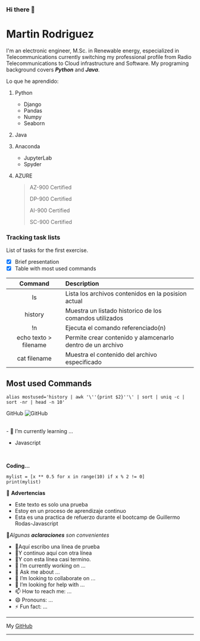 ### Hi there 👋

<!--
**M4rtR0d/M4rtR0d** is a ✨ _special_ ✨ repository because its `README.md` (this file) appears on your GitHub profile.-->

# Martin Rodriguez

I'm an electronic engineer, M.Sc. in Renewable energy, especialized in Telecommunications currently switching my professional profile from Radio Telecommunications to Cloud infrastructure and Software. My programing background covers ***Python*** and ***Java***.

Lo que he aprendido:

1. Python
   * Django
   - Pandas
   - Numpy
   - Seaborn

2. Java
   
3. Anaconda
   * JupyterLab
   * Spyder

4. AZURE
   > AZ-900 Certified
   >
   > DP-900 Certified
   >
   > AI-900 Certified
   >
   > SC-900 Certified


### Tracking task lists

List of tasks for the first exercise.

- [x] Brief presentation
- [x] Table with most used commands

|**Command**|**Description**|
|:---------:|:--------------|
|ls|Lista los archivos contenidos en la posision actual|
|history|Muestra un listado historico de los comandos utilizados|
|!n|Ejecuta el comando referenciado(n)|
|echo texto > filename|Permite crear contenido y alamcenarlo dentro de un archivo|
|cat filename|Muestra el contenido del archivo especificado|

## Most used Commands

```
alias mostused='history | awk '\''{print $2}''\' | sort | uniq -c | sort -nr | head -n 10'
```

GitHub
![GitHub](https://es.wikipedia.org/wiki/GitHub#/media/Archivo:GitHub_logo_2013.svg)
<br/>


     
<br/>  
- 🌱 I’m currently learning ...

* Javascript
<br/>

**Coding...**

```
mylist = [x ** 0.5 for x in range(10) if x % 2 != 0]
print(mylist)
```
   
  
👀 **Advertencias**
  - Este texto es solo una prueba
  - Estoy en un proceso de aprendizaje continuo
  - Esta es una practica de refuerzo durante el bootcamp de Guillermo Rodas-Javascript

🌟*Algunas **aclaraciones** son convenientes*

- 🐘Aquí escribo una línea de prueba
- 🐺Y continuo aquí con otra línea
- 🐻Y con esta línea casi termino.
- 🔭 I’m currently working on ...
- 💬 Ask me about ...
- 👯 I’m looking to collaborate on ...
- 🤔 I’m looking for help with ...
- 📫 How to reach me: ...
- 😄 Pronouns: ...
- ⚡ Fun fact: ...

***
My [GitHub](https://github.com/M4rtR0d)
***
